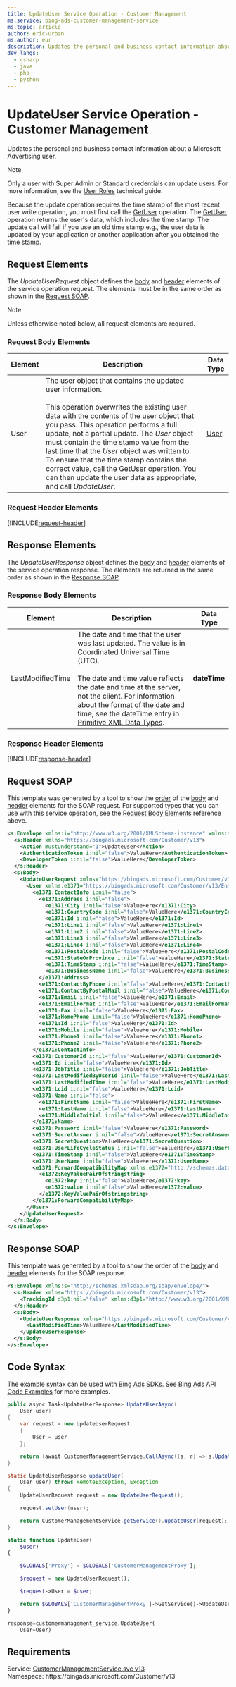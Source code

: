 ```yaml
---
title: UpdateUser Service Operation - Customer Management
ms.service: bing-ads-customer-management-service
ms.topic: article
author: eric-urban
ms.author: eur
description: Updates the personal and business contact information about a Microsoft Advertising user.
dev_langs: 
  - csharp
  - java
  - php
  - python
---
```

# UpdateUser Service Operation - Customer Management
Updates the personal and business contact information about a Microsoft Advertising user. 

> [!NOTE]
> Only a user with Super Admin or Standard credentials can update users. For more information, see the [User Roles](../guides/account-hierarchy-permissions.md#user-roles) technical guide.  

Because the update operation requires the time stamp of the most recent user write operation, you must first call the [GetUser](getuser.md) operation. The [GetUser](getuser.md) operation returns the user's data, which includes the time stamp. The update call will fail if you use an old time stamp e.g., the user data is updated by your application or another application after you obtained the time stamp. 

## <a name="request"></a>Request Elements
The *UpdateUserRequest* object defines the [body](#request-body) and [header](#request-header) elements of the service operation request. The elements must be in the same order as shown in the [Request SOAP](#request-soap). 

> [!NOTE]
> Unless otherwise noted below, all request elements are required.

### <a name="request-body"></a>Request Body Elements

|Element|Description|Data Type|
|-----------|---------------|-------------|
|<a name="user"></a>User|The user object that contains the updated user information.<br/><br/>This operation overwrites the existing user data with the contents of the user object that you pass. This operation performs a full update, not a partial update. The *User* object must contain the time stamp value from the last time that the *User* object was written to. To ensure that the time stamp contains the correct value, call the [GetUser](getuser.md) operation. You can then update the user data as appropriate, and call *UpdateUser*.|[User](user.md)|

### <a name="request-header"></a>Request Header Elements
[!INCLUDE[request-header](./includes/request-header.md)]

## <a name="response"></a>Response Elements
The *UpdateUserResponse* object defines the [body](#response-body) and [header](#response-header) elements of the service operation response. The elements are returned in the same order as shown in the [Response SOAP](#response-soap).

### <a name="response-body"></a>Response Body Elements

|Element|Description|Data Type|
|-----------|---------------|-------------|
|<a name="lastmodifiedtime"></a>LastModifiedTime|The date and time that the user was last updated. The value is in Coordinated Universal Time (UTC).<br/><br/>The date and time value reflects the date and time at the server, not the client. For information about the format of the date and time, see the dateTime entry in [Primitive XML Data Types](https://go.microsoft.com/fwlink/?linkid=859198).|**dateTime**|

### <a name="response-header"></a>Response Header Elements
[!INCLUDE[response-header](./includes/response-header.md)]

## <a name="request-soap"></a>Request SOAP
This template was generated by a tool to show the [order](../guides/services-protocol.md#element-order) of the [body](#request-body) and [header](#request-header) elements for the SOAP request. For supported types that you can use with this service operation, see the [Request Body Elements](#request-header) reference above.

```xml
<s:Envelope xmlns:i="http://www.w3.org/2001/XMLSchema-instance" xmlns:s="http://schemas.xmlsoap.org/soap/envelope/">
  <s:Header xmlns="https://bingads.microsoft.com/Customer/v13">
    <Action mustUnderstand="1">UpdateUser</Action>
    <AuthenticationToken i:nil="false">ValueHere</AuthenticationToken>
    <DeveloperToken i:nil="false">ValueHere</DeveloperToken>
  </s:Header>
  <s:Body>
    <UpdateUserRequest xmlns="https://bingads.microsoft.com/Customer/v13">
      <User xmlns:e1371="https://bingads.microsoft.com/Customer/v13/Entities" i:nil="false">
        <e1371:ContactInfo i:nil="false">
          <e1371:Address i:nil="false">
            <e1371:City i:nil="false">ValueHere</e1371:City>
            <e1371:CountryCode i:nil="false">ValueHere</e1371:CountryCode>
            <e1371:Id i:nil="false">ValueHere</e1371:Id>
            <e1371:Line1 i:nil="false">ValueHere</e1371:Line1>
            <e1371:Line2 i:nil="false">ValueHere</e1371:Line2>
            <e1371:Line3 i:nil="false">ValueHere</e1371:Line3>
            <e1371:Line4 i:nil="false">ValueHere</e1371:Line4>
            <e1371:PostalCode i:nil="false">ValueHere</e1371:PostalCode>
            <e1371:StateOrProvince i:nil="false">ValueHere</e1371:StateOrProvince>
            <e1371:TimeStamp i:nil="false">ValueHere</e1371:TimeStamp>
            <e1371:BusinessName i:nil="false">ValueHere</e1371:BusinessName>
          </e1371:Address>
          <e1371:ContactByPhone i:nil="false">ValueHere</e1371:ContactByPhone>
          <e1371:ContactByPostalMail i:nil="false">ValueHere</e1371:ContactByPostalMail>
          <e1371:Email i:nil="false">ValueHere</e1371:Email>
          <e1371:EmailFormat i:nil="false">ValueHere</e1371:EmailFormat>
          <e1371:Fax i:nil="false">ValueHere</e1371:Fax>
          <e1371:HomePhone i:nil="false">ValueHere</e1371:HomePhone>
          <e1371:Id i:nil="false">ValueHere</e1371:Id>
          <e1371:Mobile i:nil="false">ValueHere</e1371:Mobile>
          <e1371:Phone1 i:nil="false">ValueHere</e1371:Phone1>
          <e1371:Phone2 i:nil="false">ValueHere</e1371:Phone2>
        </e1371:ContactInfo>
        <e1371:CustomerId i:nil="false">ValueHere</e1371:CustomerId>
        <e1371:Id i:nil="false">ValueHere</e1371:Id>
        <e1371:JobTitle i:nil="false">ValueHere</e1371:JobTitle>
        <e1371:LastModifiedByUserId i:nil="false">ValueHere</e1371:LastModifiedByUserId>
        <e1371:LastModifiedTime i:nil="false">ValueHere</e1371:LastModifiedTime>
        <e1371:Lcid i:nil="false">ValueHere</e1371:Lcid>
        <e1371:Name i:nil="false">
          <e1371:FirstName i:nil="false">ValueHere</e1371:FirstName>
          <e1371:LastName i:nil="false">ValueHere</e1371:LastName>
          <e1371:MiddleInitial i:nil="false">ValueHere</e1371:MiddleInitial>
        </e1371:Name>
        <e1371:Password i:nil="false">ValueHere</e1371:Password>
        <e1371:SecretAnswer i:nil="false">ValueHere</e1371:SecretAnswer>
        <e1371:SecretQuestion>ValueHere</e1371:SecretQuestion>
        <e1371:UserLifeCycleStatus i:nil="false">ValueHere</e1371:UserLifeCycleStatus>
        <e1371:TimeStamp i:nil="false">ValueHere</e1371:TimeStamp>
        <e1371:UserName i:nil="false">ValueHere</e1371:UserName>
        <e1371:ForwardCompatibilityMap xmlns:e1372="http://schemas.datacontract.org/2004/07/System.Collections.Generic" i:nil="false">
          <e1372:KeyValuePairOfstringstring>
            <e1372:key i:nil="false">ValueHere</e1372:key>
            <e1372:value i:nil="false">ValueHere</e1372:value>
          </e1372:KeyValuePairOfstringstring>
        </e1371:ForwardCompatibilityMap>
      </User>
    </UpdateUserRequest>
  </s:Body>
</s:Envelope>
```

## <a name="response-soap"></a>Response SOAP
This template was generated by a tool to show the order of the [body](#response-body) and [header](#response-header) elements for the SOAP response.

```xml
<s:Envelope xmlns:s="http://schemas.xmlsoap.org/soap/envelope/">
  <s:Header xmlns="https://bingads.microsoft.com/Customer/v13">
    <TrackingId d3p1:nil="false" xmlns:d3p1="http://www.w3.org/2001/XMLSchema-instance">ValueHere</TrackingId>
  </s:Header>
  <s:Body>
    <UpdateUserResponse xmlns="https://bingads.microsoft.com/Customer/v13">
      <LastModifiedTime>ValueHere</LastModifiedTime>
    </UpdateUserResponse>
  </s:Body>
</s:Envelope>
```

## <a name="example"></a>Code Syntax
The example syntax can be used with [Bing Ads SDKs](../guides/client-libraries.md). See [Bing Ads API Code Examples](../guides/code-examples.md) for more examples.
```csharp
public async Task<UpdateUserResponse> UpdateUserAsync(
	User user)
{
	var request = new UpdateUserRequest
	{
		User = user
	};

	return (await CustomerManagementService.CallAsync((s, r) => s.UpdateUserAsync(r), request));
}
```
```java
static UpdateUserResponse updateUser(
	User user) throws RemoteException, Exception
{
	UpdateUserRequest request = new UpdateUserRequest();

	request.setUser(user);

	return CustomerManagementService.getService().updateUser(request);
}
```
```php
static function UpdateUser(
	$user)
{

	$GLOBALS['Proxy'] = $GLOBALS['CustomerManagementProxy'];

	$request = new UpdateUserRequest();

	$request->User = $user;

	return $GLOBALS['CustomerManagementProxy']->GetService()->UpdateUser($request);
}
```
```python
response=customermanagement_service.UpdateUser(
	User=User)
```

## Requirements
Service: [CustomerManagementService.svc v13](https://clientcenter.api.bingads.microsoft.com/Api/CustomerManagement/v13/CustomerManagementService.svc)  
Namespace: https\://bingads.microsoft.com/Customer/v13  

